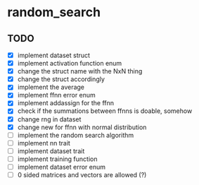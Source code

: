 # random_search

## TODO

- [x] implement dataset struct
- [x] implement activation function enum
- [x] change the struct name with the NxN thing
- [x] change the struct accordingly
- [x] implement the average
- [x] implement ffnn error enum
- [x] implement addassign for the ffnn
- [x] check if the summations between ffnns is doable, somehow
- [x] change rng in dataset
- [x] change new for ffnn with normal distribution
- [ ] implement the random search algorithm
- [ ] implement nn trait
- [ ] implement dataset trait
- [ ] implement training function
- [ ] implement dataset error enum
- [ ] 0 sided matrices and vectors are allowed (?)

